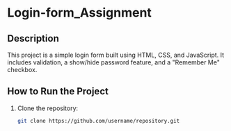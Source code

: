 # Login-form_Assignment

## Description
This project is a simple login form built using HTML, CSS, and JavaScript. It includes validation, a show/hide password feature, and a "Remember Me" checkbox.

## How to Run the Project

1. Clone the repository:
   ```bash
   git clone https://github.com/username/repository.git
